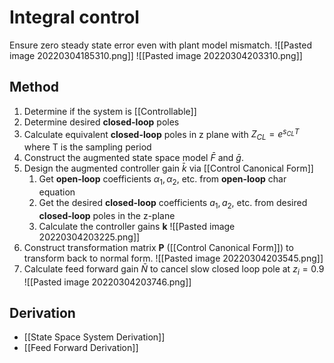 # Integral control
Ensure zero steady state error even with plant model mismatch.
![[Pasted image 20220304185310.png]]
![[Pasted image 20220304203310.png]]
## Method
1. Determine if the system is [[Controllable]]
2. Determine desired **closed-loop** poles
3. Calculate equivalent **closed-loop** poles in z plane with $Z_{CL} = e^{s_{CL}T}$ where T is the sampling period
4. Construct the augmented state space model $\bar{F}$ and $\bar{g}$.
5. Design the augmented controller gain $\bar{k}$ via [[Control Canonical Form]]
	1.  Get **open-loop** coefficients $\alpha_{1}, \alpha_{2},$ etc. from **open-loop** char equation
	2. Get the desired **closed-loop** coefficients $a_{1}, a_{2},$ etc. from desired **closed-loop** poles in the z-plane
	3. Calculate the controller gains **k**
	 ![[Pasted image 20220304203225.png]]
6. Construct transformation matrix **P** ([[Control Canonical Form]]) to transform back to normal form.
![[Pasted image 20220304203545.png]]
7. Calculate feed forward gain $\bar{N}$ to cancel slow closed loop pole at $z_{i} = 0.9$ 
 ![[Pasted image 20220304203746.png]]
## Derivation
- [[State Space System Derivation]]
- [[Feed Forward Derivation]]
